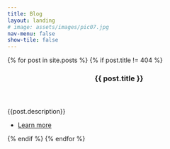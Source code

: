 ```yaml
---
title: Blog
layout: landing
# image: assets/images/pic07.jpg
nav-menu: false
show-tile: false
---
```


<!-- Main -->
<div id="main">

<!-- Two -->
<section id="two" class="spotlights">
		{% for post in site.posts %}
		{% if post.title != 404 %}
		<section>
		<a href="generic.html" class="image">
			<img src="{{ site.url }}/{{ post.image }}" alt="" data-position="center center" />
		</a>
		<div class="content">
			<div class="inner">
				<header class="major">
					<h3>{{ post.title }}</h3>
				</header>
				<p>{{post.description}}
				</p>
				<ul class="actions">
					<li><a href="{{ site.url }}{{ post.url }}" class="button">Learn more</a></li>
				</ul>
			</div>
		</div>
	</section>
	{% endif %}
	{% endfor %}
</section>

</div>
